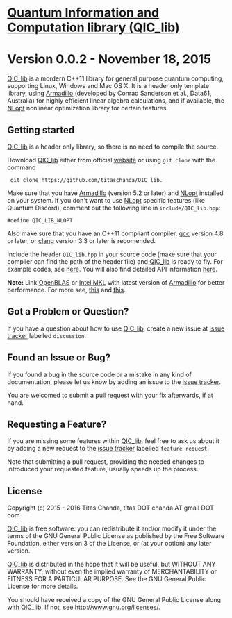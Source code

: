 # [Quantum Information and Computation library (QIC_lib)](http://titaschanda.github.io/QIC_lib/)
Version 0.0.2 - November 18, 2015 
=================================
[QIC_lib](http://titaschanda.github.io/QIC_lib/) is a mordern C++11 library for general purpose quantum computing, supporting Linux, Windows and Mac OS X. 
It is a header only template library, using [Armadillo](http://arma.sourceforge.net/) (developed by Conrad Sanderson et al., Data61, Australia) for highly efficient linear algebra calculations, and if available, the [NLopt](http://ab-initio.mit.edu/wiki/index.php/NLopt) nonlinear optimization library for certain features.

Getting started
---------------
[QIC_lib](http://titaschanda.github.io/QIC_lib/) is a header only library, so there is no need to compile the source.


Download [QIC_lib](http://titaschanda.github.io/QIC_lib/) either from official [website](http://titaschanda.github.io/QIC_lib/) or using `git clone` with the command
   
     git clone https://github.com/titaschanda/QIC_lib.


Make sure that you have [Armadillo](http://arma.sourceforge.net/) (version 5.2 or later) and [NLopt](http://ab-initio.mit.edu/wiki/index.php/NLopt) installed on your system. If you don't want to use [NLopt](http://ab-initio.mit.edu/wiki/index.php/NLopt) specific features (like Quantum Discord), comment out the following line in `include/QIC_lib.hpp`:

    #define QIC_LIB_NLOPT


Also make sure that you have an C++11 compliant compiler. [gcc](https://gcc.gnu.org/) version 4.8 or later, or [clang](http://clang.llvm.org/) version 3.3 or later is recomended.

 
Include the header `QIC_lib.hpp` in your source code (make sure that your compiler can find the path of the header file) and [QIC_lib](http://titaschanda.github.io/QIC_lib/) is ready to fly. 
For example codes, see [here](http://titaschanda.github.io/QIC_lib/sample.html). You will also find detailed API information [here](http://titaschanda.github.io/QIC_lib/documentation.html).


**Note:** Link [OpenBLAS](http://www.openblas.net/) or [Intel MKL](https://software.intel.com/en-us/intel-mkl) with latest version of [Armadillo](http://arma.sourceforge.net/) for better performance. For more see, [this](http://arma.sourceforge.net/faq.html#dependencies) and [this](https://gist.github.com/bdsatish/5646151). 

Got a Problem or Question?
--------------------------
If you have a question about how to use [QIC_lib](http://titaschanda.github.io/QIC_lib/), create a new issue at [issue tracker](https://github.com/titaschanda/QIC_lib/issues) labelled `discussion`.

Found an Issue or Bug?
----------------------
If you found a bug in the source code or a mistake in any kind of documentation, please let us know by adding an issue to the  [issue tracker](https://github.com/titaschanda/QIC_lib/issues).


You are welcomed to submit a pull request with your fix afterwards, if at hand.

Requesting a Feature?
---------------------
If you are missing some features within [QIC_lib](http://titaschanda.github.io/QIC_lib/), feel free to ask us about it by adding a new request to the [issue tracker](https://github.com/titaschanda/QIC_lib/issues) labelled `feature request`.

Note that submitting a pull request, providing the needed changes to introduced your requested feature, usually speeds up the process.

License
-------
Copyright (c) 2015 - 2016  Titas Chanda, titas DOT chanda AT gmail DOT com

[QIC_lib](http://titaschanda.github.io/QIC_lib/) is free software: you can redistribute it and/or modify
it under the terms of the GNU General Public License as published by
the Free Software Foundation, either version 3 of the License, or
(at your option) any later version.

[QIC_lib](http://titaschanda.github.io/QIC_lib/) is distributed in the hope that it will be useful,
but WITHOUT ANY WARRANTY; without even the implied warranty of
MERCHANTABILITY or FITNESS FOR A PARTICULAR PURPOSE.  See the
GNU General Public License for more details.

You should have received a copy of the GNU General Public License
along with [QIC_lib](http://titaschanda.github.io/QIC_lib/).  If not, see <http://www.gnu.org/licenses/>.
